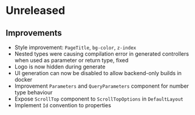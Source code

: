 # Unreleased

## Improvements

- Style improvement: `PageTitle`, `bg-color`, `z-index`
- Nested types were causing compilation error in generated controllers when
  used as parameter or return type, fixed
- Logo is now hidden during generate
- UI generation can now be disabled to allow backend-only builds in docker
- Improvement `Parameters` and `QueryParameters` component for number type
  behaviour
- Expose `ScrollTop` component to `ScrollTopOptions` in `DefaultLayout`
- Implement `Id` convention to properties
